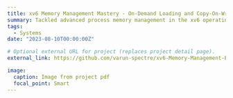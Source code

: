```yaml
---
title: xv6 Memory Management Mastery - On-Demand Loading and Copy-On-Write Brilliance
summary: Tackled advanced process memory management in the xv6 operating system, implementing dynamic on-demand paging and the innovative Copy-On-Write (CoW) Optimization. Features include dynamic On-Demand Binary Loading, a robust Page Fault Handler ensuring continuous process operation, efficient On-Demand Heap Memory loading, and a strategic Page Swapping to Disk mechanism to tackle memory constraints. Enhanced the fork() system call conserving memory by creating separate yet identical spaces for parent-child processes using CoW. Key technologies- C Programming, OS Concepts, Memory Management, Page Fault Handling, and CoW Optimization.
tags:
  - Systems
date: "2023-08-10T00:00:00Z"

# Optional external URL for project (replaces project detail page).
external_link: https://github.com/varun-spectre/xv6-Memory-Management-Enhancements

image:
  caption: Image from project pdf
  focal_point: Smart
---
```


